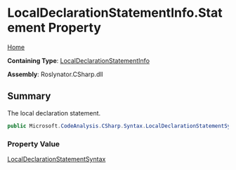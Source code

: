 # LocalDeclarationStatementInfo\.Statement Property

[Home](../../../../../README.md)

**Containing Type**: [LocalDeclarationStatementInfo](../README.md)

**Assembly**: Roslynator\.CSharp\.dll

## Summary

The local declaration statement\.

```csharp
public Microsoft.CodeAnalysis.CSharp.Syntax.LocalDeclarationStatementSyntax Statement { get; }
```

### Property Value

[LocalDeclarationStatementSyntax](https://docs.microsoft.com/en-us/dotnet/api/microsoft.codeanalysis.csharp.syntax.localdeclarationstatementsyntax)


